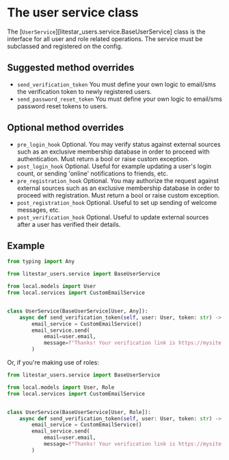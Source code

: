 # The user service class

The [`UserService`][litestar_users.service.BaseUserService] class is the interface for all user and role related operations. The service must be subclassed and registered on the config.

## Suggested method overrides

* `send_verification_token`
You must define your own logic to email/sms the verification token to newly registered users.
* `send_password_reset_token`
You must define your own logic to email/sms password reset tokens to users.

## Optional method overrides

* `pre_login_hook`
Optional. You may verify status against external sources such as an exclusive membership database in order to proceed with authentication. Must return a bool or raise custom exception.
* `post_login_hook`
Optional. Useful for example updating a user's login count, or sending 'online' notifications to friends, etc.
* `pre_registration_hook`
Optional. You may authorize the request against external sources such as an exclusive membership database in order to proceed with registration. Must return a bool or raise custom exception.
* `post_registration_hook`
Optional. Useful to set up sending of welcome messages, etc.
* `post_verification_hook`
Optional. Useful to update external sources after a user has verified their details.

## Example

```python
from typing import Any

from litestar_users.service import BaseUserService

from local.models import User
from local.services import CustomEmailService


class UserService(BaseUserService[User, Any]):
    async def send_verification_token(self, user: User, token: str) -> None:
        email_service = CustomEmailService()
        email_service.send(
            email=user.email,
            message=f"Thanks! Your verification link is https://mysite.com/verify?token={token}",
        )
```

Or, if you're making use of roles:

```python
from litestar_users.service import BaseUserService

from local.models import User, Role
from local.services import CustomEmailService


class UserService(BaseUserService[User, Role]):
    async def send_verification_token(self, user: User, token: str) -> None:
        email_service = CustomEmailService()
        email_service.send(
            email=user.email,
            message=f"Thanks! Your verification link is https://mysite.com/verify?token={token}",
        )
```
